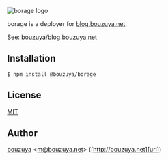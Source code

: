 ![borage logo](https://cloud.githubusercontent.com/assets/1221346/17835500/a6087528-67aa-11e6-9370-9f16dd9988b0.png)

borage is a deployer for [blog.bouzuya.net](http://blog.bouzuya.net).

See: [bouzuya/blog.bouzuya.net][]

## Installation

    $ npm install @bouzuya/borage

## License

[MIT](LICENSE)

## Author

[bouzuya][user] &lt;[m@bouzuya.net][email]&gt; ([http://bouzuya.net][url])

[user]: https://github.com/bouzuya
[email]: mailto:m@bouzuya.net
[url]: http://bouzuya.net
[bouzuya/blog.bouzuya.net]: https://github.com/bouzuya/blog.bouzuya.net
[bouzuya/grunt-tentacles]: https://github.com/bouzuya/grunt-tentacles
[bouzuya/kraken]: https://github.com/bouzuya/kraken
